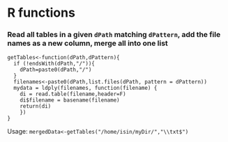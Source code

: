 # R functions


### Read all tables in a given `dPath` matching `dPattern`, add the file names as a new column, merge all into one list
```
getTables<-function(dPath,dPattern){
  if (!endsWith(dPath,"/")){
    dPath=paste0(dPath,"/")
  }
  filenames<-paste0(dPath,list.files(dPath, pattern = dPattern))
  mydata = ldply(filenames, function(filename) {
    di = read.table(filename,header=F)
    di$filename = basename(filename)
    return(di)
    })
}
```

Usage:
`mergedData<-getTables("/home/isin/myDir/","\\txt$")`
